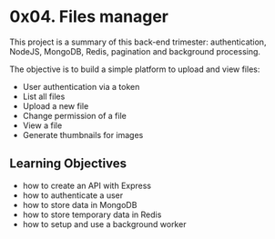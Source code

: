 # 0x04. Files manager

This project is a summary of this back-end trimester: authentication, NodeJS, MongoDB, Redis, pagination and background processing.

The objective is to build a simple platform to upload and view files:

- User authentication via a token
- List all files
- Upload a new file
- Change permission of a file
- View a file
- Generate thumbnails for images

## Learning Objectives
- how to create an API with Express
- how to authenticate a user
- how to store data in MongoDB
- how to store temporary data in Redis
- how to setup and use a background worker
